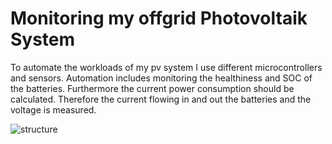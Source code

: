 # Monitoring my offgrid Photovoltaik System
To automate the workloads of my pv system I use different microcontrollers and sensors. Automation includes monitoring the healthiness and SOC of the batteries. Furthermore the current power consumption should be calculated. Therefore the current flowing in and out the batteries and the voltage is measured.

![structure](https://i.ibb.co/QbVm8Ct/strucutre.png)
